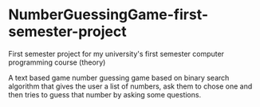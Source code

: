 # NumberGuessingGame-first-semester-project
First semester project for my university's first semester computer programming course (theory)

A text based game number guessing game based on binary search algorithm that gives the user a list of numbers, ask them to chose one and then tries to guess that number by asking some questions.

